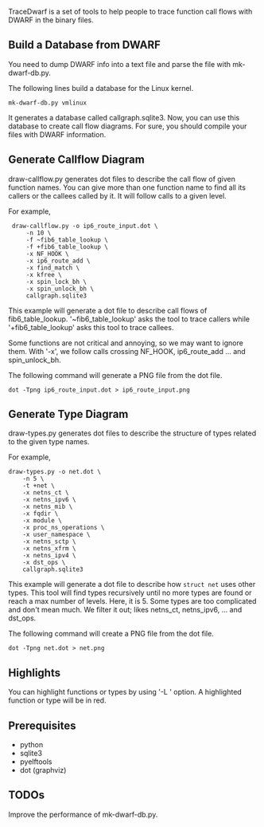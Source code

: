 TraceDwarf is a set of tools to help people to trace function call flows
with DWARF in the binary files.

## Build a Database from DWARF
You need to dump DWARF info into a text file and parse the file with
mk-dwarf-db.py.

The following lines build a database for the Linux kernel.

    mk-dwarf-db.py vmlinux

It generates a database called callgraph.sqlite3.  Now, you can use
this database to create call flow diagrams.  For sure, you should
compile your files with DWARF information.

## Generate Callflow Diagram
draw-callflow.py generates dot files to describe the call flow of
given function names.  You can give more than one function name to
find all its callers or the callees called by it.  It will follow
calls to a given level.

For example,

     draw-callflow.py -o ip6_route_input.dot \
         -n 10 \
         -f ~fib6_table_lookup \
         -f +fib6_table_lookup \
         -x NF_HOOK \
         -x ip6_route_add \
         -x find_match \
         -x kfree \
         -x spin_lock_bh \
         -x spin_unlock_bh \
         callgraph.sqlite3

This example will generate a dot file to describe call flows of
fib6_table_lookup.  '~fib6_table_lookup' asks the tool to trace callers
while '+fib6_table_lookup' asks this tool to trace callees.

Some functions are not critical and annoying, so we may want to
ignore them.  With '-x', we follow calls crossing NF_HOOK,
ip6_route_add ... and spin_unlock_bh.

The following command will generate a PNG file from the dot file.

    dot -Tpng ip6_route_input.dot > ip6_route_input.png

## Generate Type Diagram
draw-types.py generates dot files to describe the structure of types
related to the given type names.

For example,

    draw-types.py -o net.dot \
        -n 5 \
        -t +net \
        -x netns_ct \
        -x netns_ipv6 \
        -x netns_mib \
        -x fqdir \
        -x module \
        -x proc_ns_operations \
        -x user_namespace \
        -x netns_sctp \
        -x netns_xfrm \
        -x netns_ipv4 \
        -x dst_ops \
        callgraph.sqlite3

This example will generate a dot file to describe how `struct net`
uses other types.  This tool will find types recursively until no more
types are found or reach a max number of levels.  Here, it is 5.  Some
types are too complicated and don't mean much.  We filter it out;
likes netns_ct, netns_ipv6, ... and dst_ops.

The following command will create a PNG file from the dot file.

    dot -Tpng net.dot > net.png

## Highlights
You can highlight functions or types by using '-L <symbol>' option.
A highlighted function or type will be in red.

## Prerequisites

 - python
 - sqlite3
 - pyelftools
 - dot (graphviz)

## TODOs
Improve the performance of mk-dwarf-db.py.

